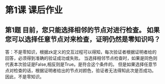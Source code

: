 # 第1课 课后作业

## 第1题 目前，您只能选择相邻的节点对进行检查。 如果您可以选择任意节点对来检查，证明仍然是零知识吗？

答：不是零知识，根据zk定义的交互过程可以得知，每次验证者根据证明者给的回答，必须得到准确的验证成功或失败。
当选择相邻节点检查时，如果是同色则代表本次验证是False,相反则是True。是符合这个条件的。
但是如果选择任意节点对检查的话，根据证明者给出的节点对颜色，验证者无法得知此次是否成功。
因此，不是零知识。
